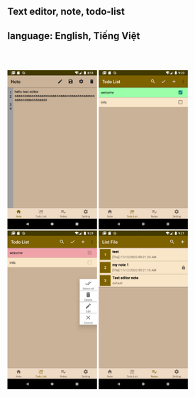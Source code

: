 <h2>Text editor, note, todo-list</h2>
<h2>language: English, Tiếng Việt</h2>


<br/>

<br/>
<p align="left">
  
  <img src="img/s1.png" alt="" width= "40%">
  <img src="img/s2.png" alt="" width= "40%">
  <img src="img/s3.png" alt="" width= "40%">
  <img src="img/s4.png" alt="" width= "40%">
  
</p>
